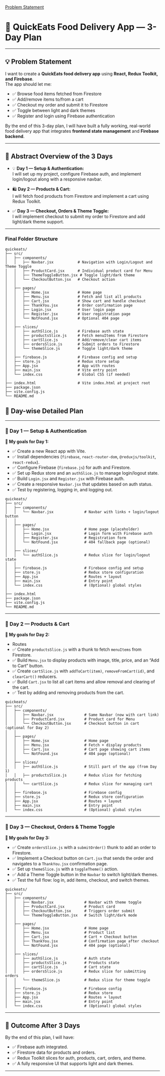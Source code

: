 [Problem Statement](https://github.com/Mozakir178/RCT-B46/blob/main/day14/plan.md)
# 🎯 QuickEats Food Delivery App — 3-Day Plan

---

## 💡 Problem Statement
I want to create a **QuickEats food delivery app** using **React, Redux Toolkit, and Firebase**.  
The app should let me:
- ✅ Browse food items fetched from Firestore
- ✅ Add/remove items to/from a cart
- ✅ Checkout my order and submit it to Firestore
- ✅ Toggle between light and dark themes
- ✅ Register and login using Firebase authentication

By the end of this 3-day plan, I will have built a fully working, real-world food delivery app that integrates **frontend state management** and **Firebase backend**.

---

## 📆 Abstract Overview of the 3 Days
- 💡 **Day 1 — Setup & Authentication:**  
  I will set up my project, configure Firebase auth, and implement login/logout along with a responsive navbar.

- 🛍️ **Day 2 — Products & Cart:**  
  I will fetch food products from Firestore and implement a cart using Redux Toolkit.

- ✅ **Day 3 — Checkout, Orders & Theme Toggle:**  
  I will implement checkout to submit my order to Firestore and add light/dark theme support.

---
### Final Folder Structure
```
quickeats/
├── src/
│   ├── components/
│   │   ├── Navbar.jsx           # Navigation with Login/Logout and Theme Toggle
│   │   ├── ProductCard.jsx      # Individual product card for Menu
│   │   ├── ThemeToggleButton.jsx # Toggle light/dark theme
│   │   └── CheckoutButton.jsx   # Checkout action
│   │
│   ├── pages/
│   │   ├── Home.jsx             # Home page
│   │   ├── Menu.jsx             # Fetch and list all products
│   │   ├── Cart.jsx             # Show cart and handle checkout
│   │   ├── ThankYou.jsx         # Order confirmation page
│   │   ├── Login.jsx            # User login page
│   │   ├── Register.jsx         # User registration page
│   │   └── NotFound.jsx         # Optional 404 page
│   │
│   ├── slices/
│   │   ├── authSlice.js         # Firebase auth state
│   │   ├── productsSlice.js     # Fetch menuItems from Firestore
│   │   ├── cartSlice.js         # Add/remove/clear cart items
│   │   ├── ordersSlice.js       # Submit orders to Firestore
│   │   └── themeSlice.js        # Toggle light/dark theme
│   │
│   ├── firebase.js              # Firebase config and setup
│   ├── store.js                 # Redux store setup
│   ├── App.jsx                  # App with routes
│   ├── main.jsx                 # Vite entry point
│   └── index.css                # Global CSS (if needed)
│
├── index.html                   # Vite index.html at project root
├── package.json
├── vite.config.js
└── README.md

```

## 📜 Day-wise Detailed Plan

---

### 📅 Day 1 — Setup & Authentication
**🎯 My goals for Day 1:**
- ✅ Create a new React app with Vite.
- ✅ Install dependencies (`firebase`, `react-router-dom`, `@reduxjs/toolkit`, `react-redux`).
- ✅ Configure Firebase (`firebase.js`) for auth and Firestore.
- ✅ Set up Redux store and an `authSlice.js` to manage login/logout state.
- ✅ Build `Login.jsx` and `Register.jsx` with Firebase auth.
- ✅ Create a responsive `Navbar.jsx` that updates based on auth status.
- ✅ Test by registering, logging in, and logging out.


```
quickeats/
├── src/
│   ├── components/
│   │   └── Navbar.jsx              # Navbar with links + login/logout button
│   │
│   ├── pages/
│   │   ├── Home.jsx                # Home page (placeholder)
│   │   ├── Login.jsx               # Login form with Firebase auth
│   │   ├── Register.jsx            # Registration form
│   │   └── NotFound.jsx            # 404 fallback page (optional)
│   │
│   ├── slices/
│   │   └── authSlice.js            # Redux slice for login/logout state
│   │
│   ├── firebase.js                 # Firebase config and setup
│   ├── store.js                    # Redux store configuration
│   ├── App.jsx                     # Routes + layout
│   ├── main.jsx                    # Entry point
│   └── index.css                   # (Optional) global styles
│
├── index.html
├── package.json
├── vite.config.js
└── README.md
```
---

### 📅 Day 2 — Products & Cart
**🎯 My goals for Day 2:**
- Routes 
- ✅ Create `productsSlice.js` with a thunk to fetch `menuItems` from Firestore.
- ✅ Build `Menu.jsx` to display products with image, title, price, and an “Add to Cart” button.
- ✅ Create `cartSlice.js` with `addToCart(item)`, `removeFromCart(id)`, and `clearCart()` reducers.
- ✅ Build `Cart.jsx` to list all cart items and allow removal and clearing of the cart.
- ✅ Test by adding and removing products from the cart.


```
quickeats/
├── src/
│   ├── components/
│   │   ├── Navbar.jsx              # Same Navbar (now with cart link)
│   │   ├── ProductCard.jsx         # Product card for Menu
│   │   └── CheckoutButton.jsx      # Checkout button in cart (optional for Day 2)
│   │
│   ├── pages/
│   │   ├── Home.jsx                # Home page
│   │   ├── Menu.jsx                # Fetch + display products
│   │   ├── Cart.jsx                # Cart page showing cart items
│   │   └── NotFound.jsx            # 404 page (optional)
│   │
│   ├── slices/
│   │   ├── authSlice.js            # Still part of the app (from Day 1)
│   │   ├── productsSlice.js        # Redux slice for fetching products
│   │   └── cartSlice.js            # Redux slice for managing cart
│   │
│   ├── firebase.js                 # Firebase config
│   ├── store.js                    # Redux store configuration
│   ├── App.jsx                     # Routes + layout
│   ├── main.jsx                    # Entry point
│   └── index.css                   # (Optional) global styles

```

---

### 📅 Day 3 — Checkout, Orders & Theme Toggle
**🎯 My goals for Day 3:**
- ✅ Create `ordersSlice.js` with a `submitOrder()` thunk to add an order to Firestore.
- ✅ Implement a Checkout button on `Cart.jsx` that sends the order and navigates to a `ThankYou.jsx` confirmation page.
- ✅ Set up `themeSlice.js` with a `toggleTheme()` action.
- ✅ Add a Theme Toggle button in the `Navbar` to switch light/dark themes.
- ✅ Test the full flow: log in, add items, checkout, and switch themes.


```
quickeats/
├── src/
│   ├── components/
│   │   ├── Navbar.jsx              # Navbar with theme toggle
│   │   ├── ProductCard.jsx         # Product card
│   │   ├── CheckoutButton.jsx      # Triggers order submit
│   │   └── ThemeToggleButton.jsx   # Switch light/dark mode
│   │
│   ├── pages/
│   │   ├── Home.jsx                # Home page
│   │   ├── Menu.jsx                # Product list
│   │   ├── Cart.jsx                # Cart + Checkout button
│   │   ├── ThankYou.jsx            # Confirmation page after checkout
│   │   └── NotFound.jsx            # 404 page (optional)
│   │
│   ├── slices/
│   │   ├── authSlice.js            # Auth state
│   │   ├── productsSlice.js        # Products state
│   │   ├── cartSlice.js            # Cart state
│   │   ├── ordersSlice.js          # Redux slice for submitting orders
│   │   └── themeSlice.js           # Redux slice for theme toggle
│   │
│   ├── firebase.js                 # Firebase config
│   ├── store.js                    # Redux store
│   ├── App.jsx                     # Routes + layout
│   ├── main.jsx                    # Entry point
│   └── index.css                   # (Optional) global styles

```

---

## 🎯 Outcome After 3 Days
By the end of this plan, I will have:
- ✅ Firebase auth integrated.
- ✅ Firestore data for products and orders.
- ✅ Redux Toolkit slices for auth, products, cart, orders, and theme.
- ✅ A fully responsive UI that supports light and dark themes.

---

